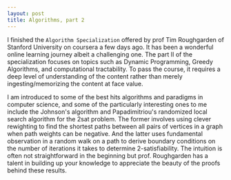 ```yaml
---
layout: post
title: Algorithms, part 2
---
```


I finished the `Algorithm Specialization` offered by prof Tim Roughgarden of Stanford University on coursera a few days ago. It has been a wonderful online learning journey albeit a challenging one. The part II of the specialization focuses on topics such as Dynamic Programming, Greedy Algorithms, and computational tractability. To pass the course, it requires a deep level of understanding of the content rather than merely ingesting/memorizing the content at face value. 

I am introduced to some of the best hits algorithms and paradigms in computer science, and some of the particularly interesting ones to me include the Johnson's algorithm and Papadimitriou's randomized local search algorithm for the 2sat problem.  The former involves using clever rewighting to find the shortest paths between all pairs of vertices in a graph when path weights can be negative. And the latter uses fundamental observation in a random walk on a path to derive boundary conditions on the number of iterations it takes to determine 2-satisfiability. The intuition is often not straightforward in the beginning but prof. Roughgarden has a talent in building up your knowledge to appreciate the beauty of the proofs behind these results. 
